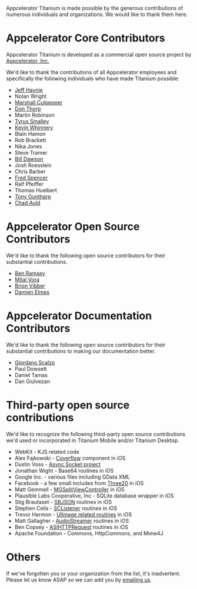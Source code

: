 <summary>
    Appcelerator Titanium is made possible by the generous contributions of numerous individuals and organizations.  We would like to thank them here. 
</summary>

# Appcelerator Core Contributors

Appcelerator Titanium is developed as a commercial open source project by [Appcelerator, Inc.](http://www.appcelerator.com)

We'd like to thank the contributions of all Appcelerator employees and specifically the following individuals who have made Titanium possible:

* [Jeff Haynie](http://blog.jeffhaynie.us)
* Nolan Wright
* [Marshall Culpepper](http://www.arcaner.com/)
* [Don Thorp](http://donthorp.net/)
* Martin Robinson
* [Tyrus Smalley](http://www.tyrussmalley.com/)
* [Kevin Whinnery](http://kevinwhinnery.com/)
* Blain Hamon
* Rob Brackett
* Nika Jones
* Steve Tramer
* [Bill Dawson](http://www.billdawson.com/)
* Josh Roesslein
* Chris Barber
* [Fred Spencer](http://www.anovice.com/)
* Ralf Pfeiffer
* Thomas Huelbert
* [Tony Guntharp](http://fusion94.org)
* [Chad Auld](http://opensourcepenguin.net)


# Appcelerator Open Source Contributors

We'd like to thank the following open source contributors for their substantial contributions.

* [Ben Ramsey](http://benramsey.com/)
* [Mital Vora](http://mitalvora.blogspot.com/)
* [Brion Vibber](http://brionv.com/)
* [Damien Elmes](http://ichi2.net/)


# Appcelerator Documentation Contributors

We'd like to thank the following open source contributors for their substantial contributions to making our documentation better.

* [Giordano Scalzo](http://http://giordano.scalzo.biz)
* Paul Dowsett
* Daniel Tamas
* Dan Giulvezan


# Third-party open source contributions

We'd like to recognize the following third-party open source contributions we'd used or incorporated in Titanium Mobile and/or Titanium Desktop.

* WebKit - KJS related code
* Alex Fajkowski - [Coverflow](http://fajkowski.com/blog/2009/08/02/openflow-a-coverflow-api-replacement-for-the-iphone/) component in iOS
* Dustin Voss - [Async Socket project](http://code.google.com/p/cocoaasyncsocket/)
* Jonathan Wight - Base64 routines in iOS
* Google Inc. - various files including GData XML
* Facebook - a few small includes from [Three20](http://github.com/facebook/three20) in iOS
* Matt Gemmell - [MGSplitViewController](http://github.com/mattgemmell/MGSplitViewController) in iOS
* Plausible Labs Cooperative, Inc - SQLite database wrapper in iOS
* Stig Brautaset - [SBJSON](http://code.google.com/p/json-framework/) routines in iOS
* Stephen Celis - [SCListener](http://github.com/stephencelis/sc_listener) routines in iOS
* Trevor Harmon - [UIImage related routines](http://vocaro.com/trevor/blog/2009/10/12/resize-a-uiimage-the-right-way/) in iOS
* Matt Gallagher - [AudioStreamer](http://github.com/mattgallagher/AudioStreamer) routines in iOS
* Ben Copsey - [ASIHTTPRequest](http://allseeing-i.com/ASIHTTPRequest/) routines in iOS
* Apache Foundation - Commons, HttpCommons, and Mime4J


# Others

If we've forgotten you or your organization from the list, it's inadvertent. Please let us know ASAP so we can add you by [emailing us](mailto:docs@appcelerator.com).
